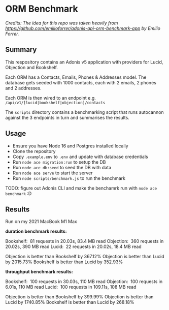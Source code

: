 # ORM Benchmark

_Credits: The idea for this repo was taken heavily from https://github.com/emilioforrer/adonis-api-orm-benchmark-app by Emilio Forrer._

## Summary
This respository contains an Adonis v5 application with providers for Lucid, Objection and Bookshelf.

Each ORM has a Contacts, Emails, Phones & Addresses model. The database gets seeded with 1000 contacts, each with 2 emails, 2 phones and 2 addresses.

Each ORM is then wired to an endpoint e.g. `/api/v1/[lucid|bookshelf|objection]/contacts`

The `scripts` directory contains a benchmarking script that runs autocannon against the 3 endpoints in turn and summarises the results.

## Usage

- Ensure you have Node 16 and Postgres installed locally
- Clone the repository
- Copy `.example.env` to `.env` and update with database credentials
- Run `node ace migration:run` to setup the DB
- Run `node ace db:seed` to seed the DB with data
- Run `node ace serve` to start the server
- Run `node scripts/benchmark.js` to run the benchmark

TODO: figure out Adonis CLI and make the benchamrk run with `node ace benchmark` :D

## Results

Run on my 2021 MacBook M1 Max

**duration benchmark results:**

Bookshelf:	 81 requests in 20.03s, 83.4 MB read
Objection:	 360 requests in 20.02s, 390 MB read
Lucid:		 22 requests in 20.02s, 18.4 MB read

Objection is better than Bookshelf by 367.12%
Objection is better than Lucid by 2015.73%
Bookshelf is better than Lucid by 352.93%

**throughput benchmark results:**

Bookshelf:	 100 requests in 30.03s, 110 MB read
Objection:	 100 requests in 6.01s, 110 MB read
Lucid:		 100 requests in 109.11s, 108 MB read

Objection is better than Bookshelf by 399.99%
Objection is better than Lucid by 1740.85%
Bookshelf is better than Lucid by 268.18%
